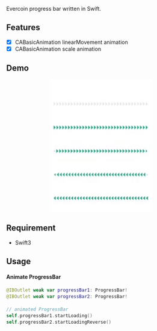 Evercoin progress bar written in Swift.

## Features
- [x] CABasicAnimation linearMovement animation
- [x] CABasicAnimation scale animation

## Demo
<p align="center" >
<img src="https://github.com/Everc0in/ProgressBar/blob/master/example.gif" width="270" height="350"/>
</p>

## Requirement
- Swift3

## Usage
#### Animate ProgressBar
```swift
@IBOutlet weak var progressBar1: ProgressBar!
@IBOutlet weak var progressBar2: ProgressBar!

// animated ProgressBar
self.progressBar1.startLoading()
self.progressBar2.startLoadingReverse()
